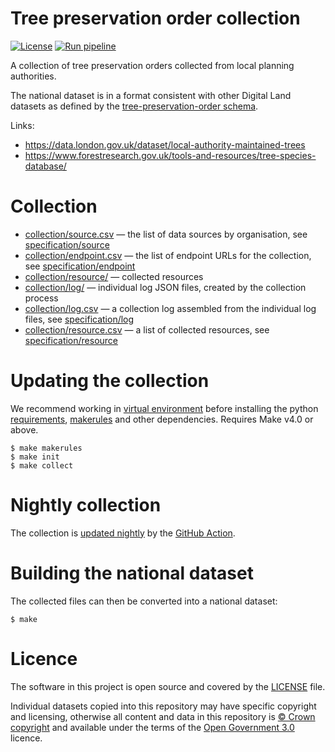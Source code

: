 # Tree preservation order collection

[![License](https://img.shields.io/github/license/mashape/apistatus.svg)](https://github.com/digital-land/tree-preservation-order-collection/blob/main/LICENSE)
[![Run pipeline](https://github.com/digital-land/tree-preservation-order-collection/actions/workflows/run.yml/badge.svg)](https://github.com/digital-land/tree-preservation-order-collection/actions/workflows/run.yml)

A collection of tree preservation orders collected from local planning authorities.

The national dataset is in a format consistent with other Digital Land datasets as defined by the [tree-preservation-order schema](https://digital-land.github.io/specification/schema/tree-preservation-order/).

Links:
* https://data.london.gov.uk/dataset/local-authority-maintained-trees
* https://www.forestresearch.gov.uk/tools-and-resources/tree-species-database/

# Collection

* [collection/source.csv](collection/source.csv) — the list of data sources by organisation, see [specification/source](https://digital-land.github.io/specification/schema/source/)
* [collection/endpoint.csv](collection/endpoint.csv) — the list of endpoint URLs for the collection, see [specification/endpoint](https://digital-land.github.io/specification/schema/endpoint)
* [collection/resource/](collection/resource/) — collected resources
* [collection/log/](collection/log/) — individual log JSON files, created by the collection process
* [collection/log.csv](collection/log.csv) — a collection log assembled from the individual log files, see [specification/log](https://digital-land.github.io/specification/schema/log)
* [collection/resource.csv](collection/resource.csv) — a list of collected resources, see [specification/resource](https://digital-land.github.io/specification/schema/resource)

# Updating the collection

We recommend working in [virtual environment](http://docs.python-guide.org/en/latest/dev/virtualenvs/) before installing the python [requirements](requirements.txt), [makerules](https://github.com/digital-land/makerules) and other dependencies. Requires Make v4.0 or above.

    $ make makerules
    $ make init
    $ make collect

# Nightly collection

The collection is [updated nightly](https://github.com/digital-land/tree-preservation-order-collection/actions) by the [GitHub Action](.github/workflows/run.yml).

# Building the national dataset

The collected files can then be converted into a national dataset:

    $ make

# Licence

The software in this project is open source and covered by the [LICENSE](LICENSE) file.

Individual datasets copied into this repository may have specific copyright and licensing, otherwise all content and data in this repository is
[© Crown copyright](http://www.nationalarchives.gov.uk/information-management/re-using-public-sector-information/copyright-and-re-use/crown-copyright/)
and available under the terms of the [Open Government 3.0](https://www.nationalarchives.gov.uk/doc/open-government-licence/version/3/) licence.
